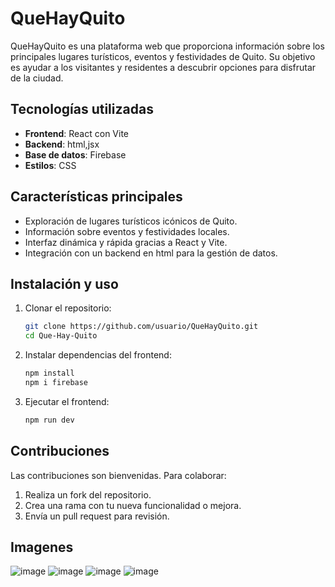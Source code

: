 # QueHayQuito

QueHayQuito es una plataforma web que proporciona información sobre los principales lugares turísticos, eventos y festividades de Quito. Su objetivo es ayudar a los visitantes y residentes a descubrir opciones para disfrutar de la ciudad.

## Tecnologías utilizadas
- **Frontend**: React con Vite 
- **Backend**: html,jsx
- **Base de datos**: Firebase
- **Estilos**: CSS

## Características principales
- Exploración de lugares turísticos icónicos de Quito.
- Información sobre eventos y festividades locales.
- Interfaz dinámica y rápida gracias a React y Vite.
- Integración con un backend en html para la gestión de datos.

## Instalación y uso
1. Clonar el repositorio:
   ```sh
   git clone https://github.com/usuario/QueHayQuito.git
   cd Que-Hay-Quito
   ```

2. Instalar dependencias del frontend:
   ```sh
   npm install
   npm i firebase
   ```

3. Ejecutar el frontend:
   ```sh
   npm run dev
   ```

## Contribuciones
Las contribuciones son bienvenidas. Para colaborar:
1. Realiza un fork del repositorio.
2. Crea una rama con tu nueva funcionalidad o mejora.
3. Envía un pull request para revisión.

## Imagenes
![image](https://github.com/user-attachments/assets/ebd3960e-527b-4456-9777-ac980fb2e206)
![image](https://github.com/user-attachments/assets/2875ec99-e3ff-4e31-95a6-cd8d4dd7a26f)
![image](https://github.com/user-attachments/assets/a199da21-c31c-467e-b05f-f91e26264506)
![image](https://github.com/user-attachments/assets/ffc2765a-b06c-4b06-9af9-e927491a3fbd)









